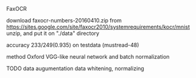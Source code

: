 FaxOCR

download faxocr-numbers-20160410.zip from
https://sites.google.com/site/faxocr2010/systemrequirements/kocr/mnist
unzip, and put it on "./data" directory


accuracy
233/249(0.935) on testdata (mustread-48) 


method
Oxford VGG-like neural network and batch normalization


TODO
data augumentation
data whitening, normalizing
